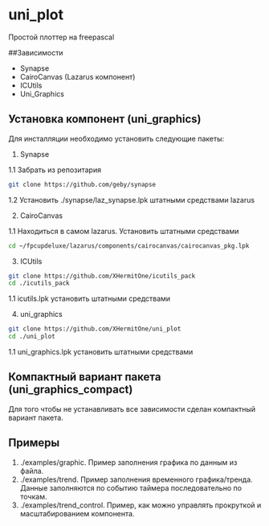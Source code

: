 # uni_plot
Простой плоттер на freepascal

##Зависимости
- Synapse
- CairoCanvas (Lazarus компонент)
- ICUtils 
- Uni_Graphics


## Установка компонент (uni_graphics)

Для инсталляции необходимо установить следующие пакеты:

1. Synapse

1.1 Забрать из репозитария

``` sh
git clone https://github.com/geby/synapse
```

1.2 Установить ./synapse/laz_synapse.lpk штатными средствами lazarus

2. CairoCanvas

1.1 Находиться в самом lazarus. Установить штатными средствами 

``` sh
cd ~/fpcupdeluxe/lazarus/components/cairocanvas/cairocanvas_pkg.lpk
```

3. ICUtils

``` sh
git clone https://github.com/XHermitOne/icutils_pack
cd ./icutils_pack
```

1.1 icutils.lpk установить штатными средствами 

4. uni_graphics

``` sh
git clone https://github.com/XHermitOne/uni_plot
cd ./uni_plot
```

1.1 uni_graphics.lpk установить штатными средствами 


## Компактный вариант пакета (uni_graphics_compact)

Для того чтобы не устанавливать все зависимости сделан компактный вариант пакета.


## Примеры

1. ./examples/graphic. Пример заполнения графика по данным из файла.
2. ./examples/trend. Пример заполнения временного графика/тренда. Данные заполняются по событию таймера последовательно по точкам.
3. ./examples/trend_control. Пример, как можно управлять прокруткой и масштабированием компонента.


